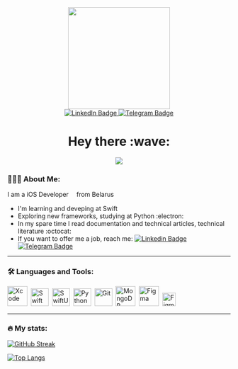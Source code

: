 <div id="header" align="center">
  <img src="https://media.giphy.com/media/11jQqqyF4S5MWY/giphy.gif" width="230">
  <div id="badges">
    <a href="https://www.linkedin.com/in/de-init/">
      <img src="https://img.shields.io/badge/LinkedIn-blue?style=for-the-badge&logo=linkedin&logoColor=white" alt="LinkedIn Badge"/>
    </a>
    <a href="t.me/de_init">
      <img src="https://img.shields.io/badge/Telegram-blue?style=for-the-badge&logo=telegram&logoColor=white" alt="Telegram Badge"/>
    </a>
  </div>
    <img src="https://komarev.com/ghpvc/?username=de-init&style=flat&color=red" alt=""/>
    <h1> 
        Hey there :wave:
    </h1>
</div>

<div align="center">
  <img src="https://media.giphy.com/media/pVGsAWjzvXcZW4ZBTE/giphy.gif"/>
</div>

### 👨🏻‍💻 About Me:

I am a iOS Developer <img src="https://upload.wikimedia.org/wikipedia/commons/1/1b/Apple_logo_grey.svg" width="10"/>  from Belarus

- I'm learning and deveping at Swift <img src="https://i.pinimg.com/originals/8f/50/63/8f50630ae0e1775196e4c270c573ce67.png" width="15"/>
- Exploring new frameworks, studying at Python :electron:
- In my spare time I read documentation and technical articles, technical literature :octocat:
- If you want to offer me a job, reach me: [![Linkedin Badge](https://img.shields.io/badge/-blue?style=social&logo=Linkedin&logoColor=blue)](https://www.linkedin.com/in/de-init/)  [![Telegram Badge](https://img.shields.io/badge/-white?style=social&logo=Telegram&logoColor=white)](https://t.me/de_init)

---
### :hammer_and_wrench: Languages and Tools:

<div>
    <img src="https://github.com/de-init/icons/blob/main/xcode%20icon/Xcode.svg" title="Xcode" alt="Xcode" width="45"/>&nbsp;
    <img src="https://github.com/de-init/icons/blob/main/swift%20icon/Swift.svg" title="Swift" alt="Swift" width="40"/>&nbsp;
    <img src="https://github.com/de-init/icons/blob/main/swiftui%20icon/SwiftUI.svg" title="SwiftUI" alt="SwiftUI" width="40"/>&nbsp;
    <img src="https://github.com/de-init/icons/blob/main/python%20icon/Python.svg" title="Python" alt="Python" width="40"/>&nbsp;
    <img src="https://github.com/de-init/icons/blob/main/git%20icon/Git.svg" title="Git" alt="Git" width="40"/>&nbsp;
    <img src="https://github.com/de-init/icons/blob/main/mongodb%20icon/Mongo.svg" title="MongoDB" alt="MongoDB" width="45"/>&nbsp;
    <img src="https://github.com/de-init/icons/blob/main/firebase/firebase.svg" title="Figma" alt="Figma" width="45"/>&nbsp;
    <img src="https://github.com/de-init/icons/blob/main/figma%20icon/Figma.svg" title="Figma" alt="Figma" width="30"/>&nbsp;
</div>

---

### :fire: My stats:

[![GitHub Streak](https://streak-stats.demolab.com?user=de-init&border_radius=15)](https://git.io/streak-stats)

[![Top Langs](https://github-readme-stats.vercel.app/api/top-langs/?username=de-init)](https://github.com/anuraghazra/github-readme-stats)
